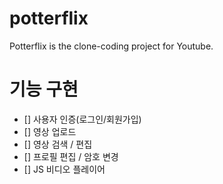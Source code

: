 # potterflix

Potterflix is the clone-coding project for Youtube.

# 기능 구현

- [] 사용자 인증(로그인/회원가입)
- [] 영상 업로드
- [] 영상 검색 / 편집
- [] 프로필 편집 / 암호 변경
- [] JS 비디오 플레이어
